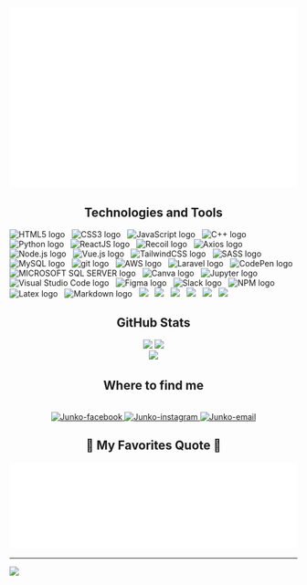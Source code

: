<a href="#" target="_blank">
  <img src="svg/Junko.svg" width="900" alt="Junko-Houtarou" />
</a>
<h2 align="center">Technologies and Tools</h2>
<!-- https://simpleicons.org/ -->
<span><img src="https://img.shields.io/badge/HTML5-282C34?logo=html5&logoColor=E34F26" alt="HTML5 logo" title="HTML5" height="30" /></span>
&nbsp;
<span><img src="https://img.shields.io/badge/CSS3-282C34?logo=css3&logoColor=1572B6" alt="CSS3 logo" title="CSS3" height="30" /></span>
&nbsp;
<span><img src="https://img.shields.io/badge/JavaScript-282C34?logo=javascript&logoColor=F7DF1E" alt="JavaScript logo" title="JavaScript" height="30" /></span>
&nbsp;
<span><img src="https://img.shields.io/badge/C++-282C34?logo=cplusplus&logoColor=fff" alt="C++ logo" title="C++" height="30" /></span>
&nbsp;
<span><img src="https://img.shields.io/badge/Python-282C34?logo=python&logoColor=3776AB" alt="Python logo" title="Python" height="30" /></span>
&nbsp;
<span><img src="https://img.shields.io/badge/ReactJS-282C34?logo=react&logoColor=61DAFB" alt="ReactJS logo" title="ReactJS" height="30" /></span>
&nbsp;
<span><img src="https://img.shields.io/badge/Recoil-282C34?logo=recoil&logoColor=3578E5" alt="Recoil logo" title="Recoil" height="30" /></span>
&nbsp;
<span><img src="https://img.shields.io/badge/Axios-282C34?logo=axios&logoColor=3578E5" alt="Axios logo" title="Axios" height="30" /></span>
&nbsp;
<span><img src="https://img.shields.io/badge/Node.js-282C34?logo=node.js&logoColor=00F200" alt="Node.js logo" title="Node.js" height="30" /></span>
&nbsp;
<span><img src="https://img.shields.io/badge/Vue.js-282C34?logo=vuedotjs&logoColor=4FC08D" alt="Vue.js logo" title="Vue.js" height="30" /></span>
&nbsp;
<span><img src="https://img.shields.io/badge/Tailwind%20CSS-282C34?logo=tailwind-css&logoColor=38B2AC" alt="TailwindCSS logo" title="TailwindCSS" height="30" /></span>
&nbsp;
<span><img src="https://img.shields.io/badge/Sass-282C34?logo=sass&logoColor=CC6699" alt="SASS logo" title="SASS" height="30" /></span>
&nbsp;
<span><img src="https://img.shields.io/badge/MySQL-282C34?logo=mysql&logoColor=4479A1" alt="MySQL logo" title="MySQL" height="30" /></span>
&nbsp;
<span><img src="https://img.shields.io/badge/git-282C34?logo=git&logoColor=F05032" alt="git logo" title="git" height="30" /></span>
&nbsp;
<span><img src="https://img.shields.io/badge/Amazon-282C34?logo=amazonaws&logoColor=FF9900" alt="AWS logo" title="AWS" height="30" /></span>
&nbsp;
<span><img src="https://img.shields.io/badge/Laravel-282C34?logo=laravel&logoColor=FF2D20" alt="Laravel logo" title="Laravel" height="30" /></span>
&nbsp;
<span><img src="https://img.shields.io/badge/CodePen-282C34?logo=codepen&logoColor=fff" alt="CodePen logo" title="CodePen" height="30" /></span>
&nbsp;
<span><img src="https://img.shields.io/badge/MICROSOFT SQL SERVER-282C34?logo=microsoftsqlserver&logoColor=CC2927" alt="MICROSOFT SQL SERVER logo" title="MICROSOFT SQL SERVER" height="30" /></span>
&nbsp;
<span><img src="https://img.shields.io/badge/Canva-282C34?logo=canva&logoColor=00C4CC" alt="Canva logo" title="Canva" height="30" /></span>
&nbsp;
<span><img src="https://img.shields.io/badge/Jupyter-282C34?logo=jupyter&logoColor=F37626" alt="Jupyter logo" title="Jupyter" height="30" /></span>
&nbsp;
<span><img src="https://img.shields.io/badge/VS%20Code-282C34?logo=visual-studio-code&logoColor=007ACC" alt="Visual Studio Code logo" title="Visual Studio Code" height="30" /></span>
&nbsp;
<span><img src="https://img.shields.io/badge/Figma-282C34?logo=figma&logoColor=F24E1E" alt="Figma logo" title="Figma" height="30" /></span>
&nbsp;
<span><img src="https://img.shields.io/badge/Slack-282C34?logo=slack&logoColor=FBBC04" alt="Slack logo" title="Slack" height="30" /></span>
&nbsp;
<span><img src="https://img.shields.io/badge/NPM-%23CB3837.svg?style=for-the-badge&logo=npm&logoColor=white" alt="NPM logo" title="NPM" height="30" /></span>
&nbsp;
<span><img src="https://img.shields.io/badge/latex-%23008080.svg?style=for-the-badge&logo=latex&logoColor=white" alt="Latex logo" title="Latex" height="30" /></span>
&nbsp;
<span><img src="https://img.shields.io/badge/markdown-%23000000.svg?style=for-the-badge&logo=markdown&logoColor=white" alt="Markdown logo" title="Markdown" height="30" /></span>
&nbsp;
<span><img src="https://img.shields.io/badge/Keras-%23D00000.svg?style=for-the-badge&logo=Keras&logoColor=white" /></span>
&nbsp;
<span><img src="https://img.shields.io/badge/Matplotlib-%23ffffff.svg?style=for-the-badge&logo=Matplotlib&logoColor=black" /></span>
&nbsp;
<span><img src="https://img.shields.io/badge/numpy-%23013243.svg?style=for-the-badge&logo=numpy&logoColor=white" /></span>
&nbsp;
<span><img src="https://img.shields.io/badge/pandas-%23150458.svg?style=for-the-badge&logo=pandas&logoColor=white" /></span>
&nbsp;
<span><img src="https://img.shields.io/badge/scikit--learn-%23F7931E.svg?style=for-the-badge&logo=scikit-learn&logoColor=white" /></span>
&nbsp;
<span><img src="https://img.shields.io/badge/TensorFlow-%23FF6F00.svg?style=for-the-badge&logo=TensorFlow&logoColor=white" /></span>
<br>
<h2 align="center"> GitHub Stats </h2>
<div align="center">
  
![](https://github-readme-stats.vercel.app/api?username=Junkohoutarou&theme=solarized-light&hide_border=false&include_all_commits=false&count_private=false)
![](https://github-readme-streak-stats.herokuapp.com/?user=Junkohoutarou&theme=solarized-light&hide_border=false) </br>
![](https://github-readme-stats.vercel.app/api/top-langs/?username=Junkohoutarou&theme=solarized-light&hide_border=false&include_all_commits=false&count_private=false&layout=compact)

</div>
<h2 align="center"> Where to find me </h2>
<br>
<!-- https://icons8.com -->
<div align="center">
  <a href="https://www.facebook.com/JunkoHoutarou" target="blank">
    <img src="https://img.icons8.com/bubbles/100/000000/facebook-new.png" alt="Junko-facebook" />
  </a>
  <a href="https://www.instagram.com/junko.houtarou/?utm_source=qr&igshid=MzNlNGNkZWQ4Mg%3D%3D" target="blank">
    <img src="https://img.icons8.com/bubbles/100/000000/instagram.png" alt="Junko-instagram" />
  </a>
  <a href="mailto:cuongluu952@gmail.com" target="top">
    <img src="https://img.icons8.com/bubbles/100/000000/apple-mail.png" alt="Junko-email" />
  </a>
</div>

<h2 align="center">📑 My Favorites Quote 📑</h2>

<a href="#" target="_blank">
  <img src="svg/Junko-quotes.svg" width="846" height="150" alt="Junko-Houtarou" />
</a>

---
![](https://visitcount.itsvg.in/api?id=Junkohoutarou&icon=0&color=7)
<!-- Proudly created with GPRM ( https://gprm.itsvg.in ) -->
